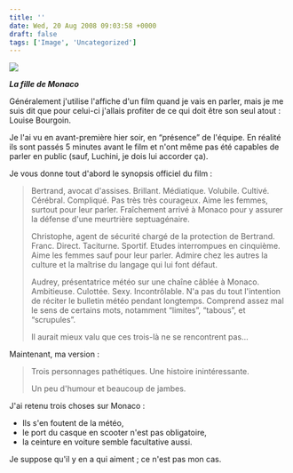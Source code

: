 ```yaml
---
title: ''
date: Wed, 20 Aug 2008 09:03:58 +0000
draft: false
tags: ['Image', 'Uncategorized']
---
```


![](https://madd0.files.wordpress.com/2008/08/rcxxgaq0ncv9ixgq4kt1wema_500.jpg)

**_La fille de Monaco_**

Généralement j'utilise l'affiche d'un film quand je vais en parler, mais je me suis dit que pour celui-ci j'allais profiter de ce qui doit être son seul atout : Louise Bourgoin.

Je l'ai vu en avant-première hier soir, en “présence” de l'équipe. En réalité ils sont passés 5 minutes avant le film et n'ont même pas été capables de parler en public (sauf, Luchini, je dois lui accorder ça).

Je vous donne tout d'abord le synopsis officiel du film :

> Bertrand, avocat d'assises. Brillant. Médiatique. Volubile. Cultivé. Cérébral. Compliqué. Pas très très courageux. Aime les femmes, surtout pour leur parler. Fraîchement arrivé à Monaco pour y assurer la défense d'une meurtrière septuagénaire.
> 
> Christophe, agent de sécurité chargé de la protection de Bertrand. Franc. Direct. Taciturne. Sportif. Etudes interrompues en cinquième. Aime les femmes sauf pour leur parler. Admire chez les autres la culture et la maîtrise du langage qui lui font défaut.
> 
> Audrey, présentatrice météo sur une chaîne câblée à Monaco. Ambitieuse. Culottée. Sexy. Incontrôlable. N'a pas du tout l'intention de réciter le bulletin météo pendant longtemps. Comprend assez mal le sens de certains mots, notamment “limites”, “tabous”, et “scrupules”.
> 
> Il aurait mieux valu que ces trois-là ne se rencontrent pas…

Maintenant, ma version :

> Trois personnages pathétiques. Une histoire inintéressante.
> 
> Un peu d'humour et beaucoup de jambes.

J'ai retenu trois choses sur Monaco :

*   Ils s'en foutent de la météo,
*   le port du casque en scooter n'est pas obligatoire,
*   la ceinture en voiture semble facultative aussi.

Je suppose qu'il y en a qui aiment ; ce n'est pas mon cas.